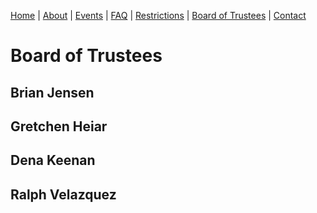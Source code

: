 [Home](index.md) | [About](about.md) | [Events](events.md) | [FAQ](faq.md) | [Restrictions](restrictions.md) | [Board of Trustees](trustees.md) | [Contact](contact.md)

# Board of Trustees


## Brian Jensen
## Gretchen Heiar
## Dena Keenan
## Ralph Velazquez
